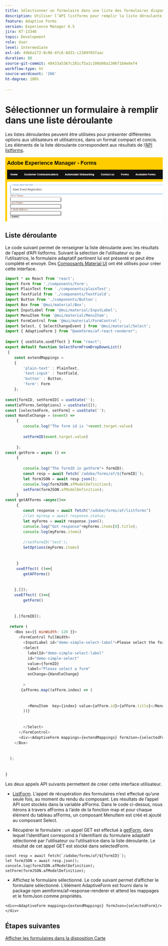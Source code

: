 ```yaml
---
title: Sélectionner un formulaire dans une liste des formulaires disponibles
description: Utiliser l’API listforms pour remplir la liste déroulante
feature: Adaptive Forms
version: Experience Manager 6.5
jira: KT-13346
topic: Development
role: User
level: Intermediate
exl-id: 49b6a172-8c96-4fc6-8d31-c2109f65faac
duration: 88
source-git-commit: 48433a5367c281cf5a1c106b08a1306f1b0e8ef4
workflow-type: ht
source-wordcount: '266'
ht-degree: 100%

---
```


# Sélectionner un formulaire à remplir dans une liste déroulante

Les listes déroulantes peuvent être utilisées pour présenter différentes options aux utilisateurs et utilisatrices, dans un format compact et concis. Les éléments de la liste déroulante correspondent aux résultats de l’[API listforms](https://opensource.adobe.com/aem-forms-af-runtime/api/#tag/List-Forms/operation/listForms).

![card-view](./assets/forms-drop-down.png)

## Liste déroulante

Le code suivant permet de renseigner la liste déroulante avec les résultats de l’appel d’API listforms. Suivant la sélection de l’utilisateur ou de l’utilisatrice, le formulaire adaptatif pertinent lui est présenté et peut être complété et envoyé. Des [Composants Material UI](https://mui.com/) ont été utilisés pour créer cette interface.

```javascript
import * as React from 'react';
import Form from './components/Form';
import PlainText from './components/plainText';
import TextField from './components/TextField';
import Button from './components/Button';
import Box from '@mui/material/Box';
import InputLabel from '@mui/material/InputLabel';
import MenuItem from '@mui/material/MenuItem';
import FormControl from '@mui/material/FormControl';
import Select, { SelectChangeEvent } from '@mui/material/Select';
import { AdaptiveForm } from "@aemforms/af-react-renderer";

import { useState,useEffect } from "react";
export default function SelectFormFromDropDownList()
 {
    const extendMappings =
    {
        'plain-text' : PlainText,
        'text-input' : TextField,
        'button' : Button,
        'form': Form
    };

const[formID, setFormID] = useState('');
const[afForms,SetOptions] = useState([]);
const [selectedForm, setForm] = useState('');
const HandleChange = (event) =>
     {
        console.log("The form id is "+event.target.value) 
    
        setFormID(event.target.value)
        
     };
const getForm = async () =>
     {
        
        console.log("The formID in getForm"+ formID);
        const resp = await fetch(`/adobe/forms/af/${formID}`);
        let formJSON = await resp.json();
        console.log(formJSON.afModelDefinition);
        setForm(formJSON.afModelDefinition);
     }
const getAFForms =async()=>
     {
        const response = await fetch("/adobe/forms/af/listforms")
        //let myresp = await response.status;
        let myForms = await response.json();
        console.log("Got response"+myForms.items[0].title);
        console.log(myForms.items)
        
        //setFormID('test');
        SetOptions(myForms.items)

        
     }
     useEffect( ()=>{
        getAFForms()
        

    },[]);
    useEffect( ()=>{
        getForm()
        

    },[formID]);

  return (
    <Box sx={{ minWidth: 120 }}>
      <FormControl fullWidth>
        <InputLabel id="demo-simple-select-label">Please select the form</InputLabel>
        <Select
          labelId="demo-simple-select-label"
          id="demo-simple-select"
          value={formID}
          label="Please select a form"
          onChange={HandleChange}
          
        >
       {afForms.map((afForm,index) => (
    
        
          <MenuItem  key={index} value={afForm.id}>{afForm.title}</MenuItem>
        ))}
        
       
        </Select>
      </FormControl>
      <div><AdaptiveForm mappings={extendMappings} formJson={selectedForm}/></div>
    </Box>
    

  );
  

}
```

Les deux appels API suivants permettent de créer cette interface utilisateur.

* [ListForm](https://opensource.adobe.com/aem-forms-af-runtime/api/#tag/List-Forms/operation/listForms). L’appel de récupération des formulaires n’est effectué qu’une seule fois, au moment du rendu du composant. Les résultats de l’appel API sont stockés dans la variable afForms.
Dans le code ci-dessus, nous itérons à travers afForms à l’aide de la fonction map et pour chaque élément du tableau afForms, un composant MenuItem est créé et ajouté au composant Select.

* Récupérer le formulaire : un appel GET est effectué à [getForm](https://opensource.adobe.com/aem-forms-af-runtime/api/#tag/Get-Form-Definition), dans lequel l’identifiant correspond à l’identifiant du formulaire adaptatif sélectionné par l’utilisateur ou l’utilisatrice dans la liste déroulante. Le résultat de cet appel GET est stocké dans selectedForm.

```
const resp = await fetch(`/adobe/forms/af/${formID}`);
let formJSON = await resp.json();
console.log(formJSON.afModelDefinition);
setForm(formJSON.afModelDefinition);
```

* Affichez le formulaire sélectionné. Le code suivant permet d’afficher le formulaire sélectionné. L’élément AdaptiveForm est fourni dans le package npm aemforms/af-response-renderer et attend les mappages et le formJson comme propriétés.

```
<div><AdaptiveForm mappings={extendMappings} formJson={selectedForm}/></div>
```

## Étapes suivantes

[Afficher les formulaires dans la disposition Carte](./display-forms-card-view.md)
